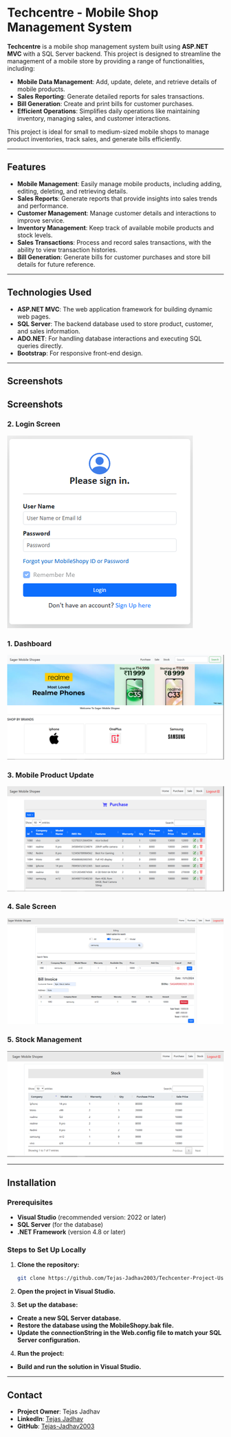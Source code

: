 # Techcentre - Mobile Shop Management System

**Techcentre** is a mobile shop management system built using **ASP.NET MVC** with a SQL Server backend. This project is designed to streamline the management of a mobile store by providing a range of functionalities, including:

- **Mobile Data Management**: Add, update, delete, and retrieve details of mobile products.
- **Sales Reporting**: Generate detailed reports for sales transactions.
- **Bill Generation**: Create and print bills for customer purchases.
- **Efficient Operations**: Simplifies daily operations like maintaining inventory, managing sales, and customer interactions.

This project is ideal for small to medium-sized mobile shops to manage product inventories, track sales, and generate bills efficiently.

---

## Features

- **Mobile Management**: Easily manage mobile products, including adding, editing, deleting, and retrieving details.
- **Sales Reports**: Generate reports that provide insights into sales trends and performance.
- **Customer Management**: Manage customer details and interactions to improve service.
- **Inventory Management**: Keep track of available mobile products and stock levels.
- **Sales Transactions**: Process and record sales transactions, with the ability to view transaction histories.
- **Bill Generation**: Generate bills for customer purchases and store bill details for future reference.

---

## Technologies Used

- **ASP.NET MVC**: The web application framework for building dynamic web pages.
- **SQL Server**: The backend database used to store product, customer, and sales information.
- **ADO.NET**: For handling database interactions and executing SQL queries directly.
- **Bootstrap**: For responsive front-end design.

---

## Screenshots

## Screenshots

### 2. Login Screen
![Login](SagarMobileShopy/ProjectImages/login.png)

### 1. Dashboard
![Dashboard](SagarMobileShopy/ProjectImages/Dashbord.png)

### 3. Mobile Product Update
![Mobile Product Update](SagarMobileShopy/ProjectImages/purchase.png)

### 4. Sale Screen
![Sale Mobile](SagarMobileShopy/ProjectImages/Sale-Mobile.png)

### 5. Stock Management
![Stock](SagarMobileShopy/ProjectImages/stock.png)

---

## Installation

### Prerequisites

- **Visual Studio** (recommended version: 2022 or later)
- **SQL Server** (for the database)
- **.NET Framework** (version 4.8 or later)

### Steps to Set Up Locally

1. **Clone the repository:**

   ```bash
   git clone https://github.com/Tejas-Jadhav2003/Techcenter-Project-Using-Asp.Net-MVC.git
2. **Open the project in Visual Studio.**
3. **Set up the database:**
   
- **Create a new SQL Server database.**
- **Restore the database using the MobileShopy.bak file.**
- **Update the connectionString in the Web.config file to match your SQL Server configuration.**
4. **Run the project:**

- **Build and run the solution in Visual Studio.**

---

## Contact

- **Project Owner**: Tejas Jadhav
- **LinkedIn**: [Tejas Jadhav](https://www.linkedin.com/in/tejas-jadhav-aa11a4252/)
- **GitHub**: [Tejas-Jadhav2003](https://github.com/Tejas-Jadhav2003)
